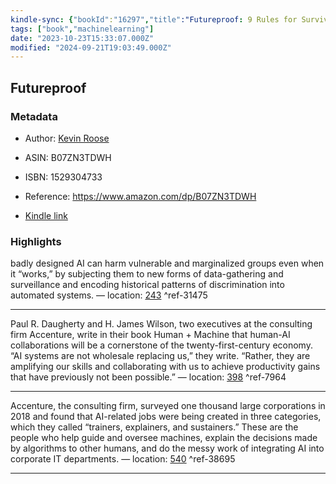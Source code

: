 ```yaml
---
kindle-sync: {"bookId":"16297","title":"Futureproof: 9 Rules for Surviving in the Age of AI","author":"Kevin Roose","asin":"B07ZN3TDWH","lastAnnotatedDate":"2022-10-21","bookImageUrl":"https://m.media-amazon.com/images/I/71auiVlh-OL._SY160.jpg","highlightsCount":3}
tags: ["book","machinelearning"]
date: "2023-10-23T15:33:07.000Z"
modified: "2024-09-21T19:03:49.000Z"
---
```

## Futureproof
### Metadata

* Author: [Kevin Roose](https://www.amazon.comundefined)

* ASIN: B07ZN3TDWH

* ISBN: 1529304733

* Reference: <https://www.amazon.com/dp/B07ZN3TDWH>

* [Kindle link](kindle://book?action=open&asin=B07ZN3TDWH)

### Highlights

badly designed AI can harm vulnerable and marginalized groups even when it “works,” by subjecting them to new forms of data-gathering and surveillance and encoding historical patterns of discrimination into automated systems. — location: [243](kindle://book?action=open&asin=B07ZN3TDWH&location=243) ^ref-31475

---

Paul R. Daugherty and H. James Wilson, two executives at the consulting firm Accenture, write in their book Human + Machine that human-AI collaborations will be a cornerstone of the twenty-first-century economy. “AI systems are not wholesale replacing us,” they write. “Rather, they are amplifying our skills and collaborating with us to achieve productivity gains that have previously not been possible.” — location: [398](kindle://book?action=open&asin=B07ZN3TDWH&location=398) ^ref-7964

---

Accenture, the consulting firm, surveyed one thousand large corporations in 2018 and found that AI-related jobs were being created in three categories, which they called “trainers, explainers, and sustainers.” These are the people who help guide and oversee machines, explain the decisions made by algorithms to other humans, and do the messy work of integrating AI into corporate IT departments. — location: [540](kindle://book?action=open&asin=B07ZN3TDWH&location=540) ^ref-38695

---
